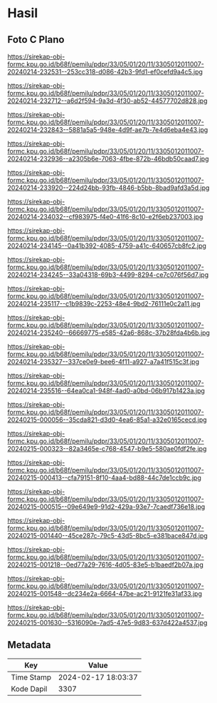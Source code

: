 # Hasil

## Foto C Plano

https://sirekap-obj-formc.kpu.go.id/b68f/pemilu/pdpr/33/05/01/20/11/3305012011007-20240214-232531--253cc318-d086-42b3-9fd1-ef0cefd9a4c5.jpg

https://sirekap-obj-formc.kpu.go.id/b68f/pemilu/pdpr/33/05/01/20/11/3305012011007-20240214-232712--a6d2f594-9a3d-4f30-ab52-44577702d828.jpg

https://sirekap-obj-formc.kpu.go.id/b68f/pemilu/pdpr/33/05/01/20/11/3305012011007-20240214-232843--5881a5a5-948e-4d9f-ae7b-7e4d6eba4e43.jpg

https://sirekap-obj-formc.kpu.go.id/b68f/pemilu/pdpr/33/05/01/20/11/3305012011007-20240214-232936--a2305b6e-7063-4fbe-872b-46bdb50caad7.jpg

https://sirekap-obj-formc.kpu.go.id/b68f/pemilu/pdpr/33/05/01/20/11/3305012011007-20240214-233920--224d24bb-93fb-4846-b5bb-8bad9afd3a5d.jpg

https://sirekap-obj-formc.kpu.go.id/b68f/pemilu/pdpr/33/05/01/20/11/3305012011007-20240214-234032--cf983975-f4e0-41f6-8c10-e2f6eb237003.jpg

https://sirekap-obj-formc.kpu.go.id/b68f/pemilu/pdpr/33/05/01/20/11/3305012011007-20240214-234145--0a41b392-4085-4759-a41c-640657cb8fc2.jpg

https://sirekap-obj-formc.kpu.go.id/b68f/pemilu/pdpr/33/05/01/20/11/3305012011007-20240214-234245--33a04318-69b3-4499-8294-ce7c076f56d7.jpg

https://sirekap-obj-formc.kpu.go.id/b68f/pemilu/pdpr/33/05/01/20/11/3305012011007-20240214-235117--c1b9839c-2253-48e4-9bd2-76111e0c2a11.jpg

https://sirekap-obj-formc.kpu.go.id/b68f/pemilu/pdpr/33/05/01/20/11/3305012011007-20240214-235240--66669775-e585-42a6-868c-37b28fda4b6b.jpg

https://sirekap-obj-formc.kpu.go.id/b68f/pemilu/pdpr/33/05/01/20/11/3305012011007-20240214-235327--337ce0e9-bee6-4f11-a927-a7a41f515c3f.jpg

https://sirekap-obj-formc.kpu.go.id/b68f/pemilu/pdpr/33/05/01/20/11/3305012011007-20240214-235516--64ea0ca1-948f-4ad0-a0bd-06b917b1423a.jpg

https://sirekap-obj-formc.kpu.go.id/b68f/pemilu/pdpr/33/05/01/20/11/3305012011007-20240215-000056--35cda821-d3d0-4ea6-85a1-a32e0165cecd.jpg

https://sirekap-obj-formc.kpu.go.id/b68f/pemilu/pdpr/33/05/01/20/11/3305012011007-20240215-000323--82a3465e-c768-4547-b9e5-580ae0fdf2fe.jpg

https://sirekap-obj-formc.kpu.go.id/b68f/pemilu/pdpr/33/05/01/20/11/3305012011007-20240215-000413--cfa79151-8f10-4aa4-bd88-44c7de1ccb9c.jpg

https://sirekap-obj-formc.kpu.go.id/b68f/pemilu/pdpr/33/05/01/20/11/3305012011007-20240215-000515--09e649e9-91d2-429a-93e7-7caedf736e18.jpg

https://sirekap-obj-formc.kpu.go.id/b68f/pemilu/pdpr/33/05/01/20/11/3305012011007-20240215-001440--45ce287c-79c5-43d5-8bc5-e381bace847d.jpg

https://sirekap-obj-formc.kpu.go.id/b68f/pemilu/pdpr/33/05/01/20/11/3305012011007-20240215-001218--0ed77a29-7616-4d05-83e5-b1baedf2b07a.jpg

https://sirekap-obj-formc.kpu.go.id/b68f/pemilu/pdpr/33/05/01/20/11/3305012011007-20240215-001548--dc234e2a-6664-47be-ac21-9121fe31af33.jpg

https://sirekap-obj-formc.kpu.go.id/b68f/pemilu/pdpr/33/05/01/20/11/3305012011007-20240215-001630--5316090e-7ad5-47e5-9d83-637d422a4537.jpg


## Metadata

| Key        | Value               |
| ---------- | ------------------- |
| Time Stamp | 2024-02-17 18:03:37 |
| Kode Dapil | 3307                |



